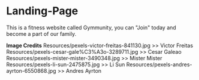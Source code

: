 # Landing-Page

This is a fitness website called Gymmunity, you can "Join" today and become a part of our family.
 
**Image Credits**
Resources/pexels-victor-freitas-841130.jpg >> Victor Freitas
Resources/pexels-cesar-gale%C3%A3o-3289711.jpg >> Cesar Galeao
Resources/pexels-mister-mister-3490348.jpg >> Mister Mister
Resources/pexels-li-sun-2475875.jpg >> Li Sun
Resources/pexels-andres-ayrton-6550868.jpg >> Andres Ayrton
